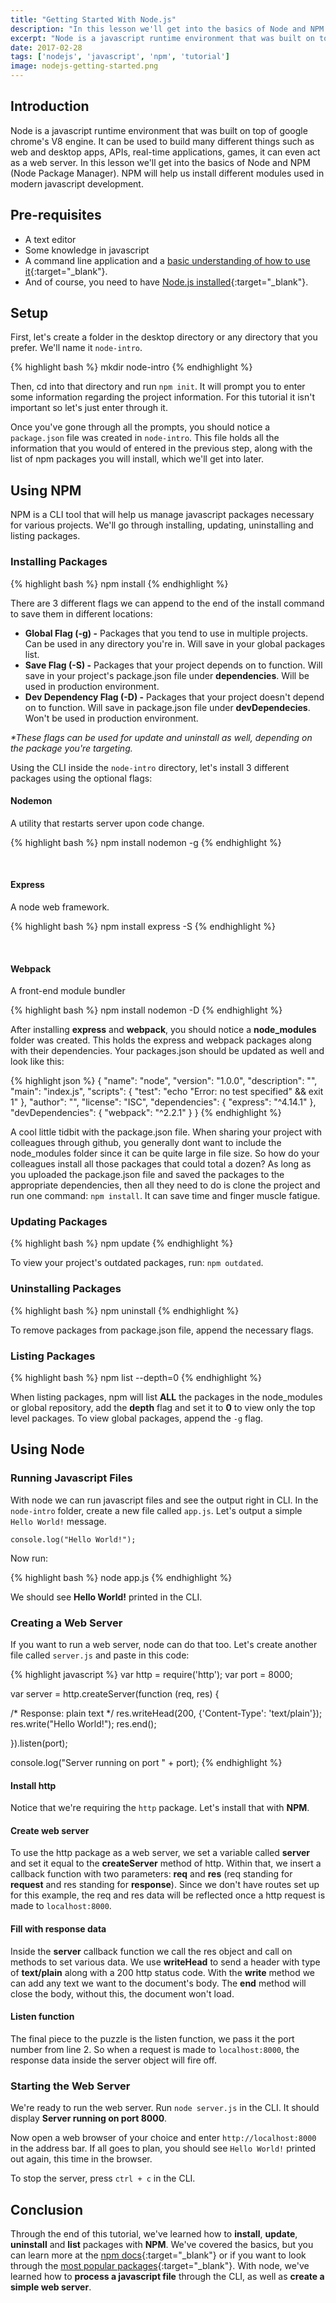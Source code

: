 ```yaml
---
title: "Getting Started With Node.js"
description: "In this lesson we'll get into the basics of Node and NPM. NPM will help us install different modules used in modern javascript development."
excerpt: "Node is a javascript runtime environment that was built on top of google chrome's V8 engine. It can be used to build many different things such as web and desktop apps, APIs, real-time applications, games, it can even act as a web server. In this lesson we'll get into the basics of Node and NPM (Node Package Manager)."
date: 2017-02-28
tags: ['nodejs', 'javascript', 'npm', 'tutorial']
image: nodejs-getting-started.png
---
```

## Introduction
Node is a javascript runtime environment that was built on top of google chrome's V8 engine. It can be used to build many different things such as web and desktop apps, APIs, real-time applications, games, it can even act as a web server. In this lesson we'll get into the basics of Node and NPM (Node Package Manager). NPM will help us install different modules used in modern javascript development.

## Pre-requisites
*  A text editor
*  Some knowledge in javascript
*  A command line application and a [basic understanding of how to use it](https://crisnoel.com/blog/introduction-to-the-command-line){:target="_blank"}.
*  And of course, you need to have [Node.js installed](https://nodejs.org/en/){:target="_blank"}.

## Setup
First, let's create a folder in the desktop directory or any directory that you prefer. We'll name it `node-intro`.

{% highlight bash %}
mkdir node-intro
{% endhighlight %}

Then, cd into that directory and run `npm init`. It will prompt you to enter some information regarding the project information. For this tutorial it isn't important so let's just enter through it.

Once you've gone through all the prompts, you should notice a `package.json` file was created in `node-intro`. This file holds all the information that you would of entered in the previous step, along with the list of npm packages you will install, which we'll get into later.

## Using NPM
NPM is a CLI tool that will help us manage javascript packages necessary for various projects. We'll go through installing, updating, uninstalling and listing packages.

### Installing Packages

{% highlight bash %}
npm install <package-name>
{% endhighlight %}

There are 3 different flags we can append to the end of the install command to save them in different locations:
*  **Global Flag (-g) -** Packages that you tend to use in multiple projects. Can be used in any directory you're in. Will save in your global packages list.
*  **Save Flag (-S) -** Packages that your project depends on to function. Will save in your project's package.json file under **dependencies**. Will be used in production environment.
*  **Dev Dependency Flag (-D) -** Packages that your project doesn't depend on to function. Will save in package.json file under **devDependecies**. Won't be used in production environment.

<span><i>*These flags can be used for update and uninstall as well, depending on the package you're targeting.</i></span>

Using the CLI inside the `node-intro` directory, let's install 3 different packages using the optional flags:

#### Nodemon
A utility that restarts server upon code change.

{% highlight bash %}
npm install nodemon -g
{% endhighlight %}

<br>

#### Express
A node web framework.

{% highlight bash %}
npm install express -S
{% endhighlight %}

<br>

#### Webpack
A front-end module bundler

{% highlight bash %}
npm install nodemon -D
{% endhighlight %}

After installing **express** and **webpack**, you should notice a **node_modules** folder was created. This holds the express and webpack packages along with their dependencies. Your packages.json should be updated as well and look like this:

{% highlight json %}
{
  "name": "node",
  "version": "1.0.0",
  "description": "",
  "main": "index.js",
  "scripts": {
    "test": "echo \"Error: no test specified\" && exit 1"
  },
  "author": "",
  "license": "ISC",
  "dependencies": {
    "express": "^4.14.1"
  },
  "devDependencies": {
    "webpack": "^2.2.1"
  }
}
{% endhighlight %}

A cool little tidbit with the package.json file. When sharing your project with colleagues through github, you generally dont want to include the node_modules folder since it can be quite large in file size. So how do your colleagues install all those packages that could total a dozen? As long as you uploaded the package.json file and saved the packages to the appropriate dependencies, then all they need to do is clone the project and run one command: `npm install`. It can save time and finger muscle fatigue.

### Updating Packages

{% highlight bash %}
npm update <package-name>
{% endhighlight %}

To view your project's outdated packages, run: `npm outdated`.

### Uninstalling Packages

{% highlight bash %}
npm uninstall <package-name>
{% endhighlight %}

To remove packages from package.json file, append the necessary flags.

### Listing Packages

{% highlight bash %}
npm list --depth=0
{% endhighlight %}

When listing packages, npm will list **ALL** the packages in the node_modules or global repository, add the **depth** flag and set it to **0** to view only the top level packages. To view global packages, append the `-g` flag.

## Using Node
### Running Javascript Files
With node we can run javascript files and see the output right in CLI. In the `node-intro` folder, create a new file called `app.js`. Let's output a simple `Hello World!` message.

    console.log("Hello World!");

Now run: 

{% highlight bash %}
node app.js
{% endhighlight %}

We should see **Hello World!** printed in the CLI.

### Creating a Web Server
If you want to run a web server, node can do that too. Let's create another file called `server.js` and paste in this code:

{% highlight javascript %}
var http = require('http');
var port = 8000;

var server = http.createServer(function (req, res) {

  /*
    Response: plain text
  */
  res.writeHead(200, {'Content-Type': 'text/plain'});
  res.write("Hello World!");
  res.end();

}).listen(port);

console.log("Server running on port " + port);
{% endhighlight %}

#### Install http
Notice that we're requiring the `http` package. Let's install that with **NPM**.

#### Create web server
To use the http package as a web server, we set a variable called **server** and set it equal to the **createServer** method of http. Within that, we insert a callback function with two parameters: **req** and **res** (req standing for **request** and res standing for **response**). Since we don't have routes set up for this example, the req and res data will be reflected once a http request is made to `localhost:8000`.

#### Fill with response data
Inside the **server** callback function we call the res object and call on methods to set various data. We use **writeHead** to send a header with type of **text/plain** along with a 200 http status code. With the **write** method we can add any text we want to the document's body. The **end** method will close the body, without this, the document won't load.

#### Listen function
The final piece to the puzzle is the listen function, we pass it the port number from line 2. So when a request is made to `localhost:8000`, the response data inside the server object will fire off. 

### Starting the Web Server
We're ready to run the web server. Run `node server.js` in the CLI. It should display **Server running on port 8000**.

Now open a web browser of your choice and enter `http://localhost:8000` in the address bar. If all goes to plan, you should see `Hello World!` printed out again, this time in the browser.

To stop the server, press `ctrl + c` in the CLI.

## Conclusion
Through the end of this tutorial, we've learned how to **install**, **update**, **uninstall** and **list** packages with **NPM**. We've covered the basics, but you can learn more at the [npm docs](https://docs.npmjs.com/){:target="_blank"} or if you want to look through the [most popular packages](https://www.npmjs.com/browse/star){:target="_blank"}. With node, we've learned how to **process a javascript file** through the CLI, as well as **create a simple web server**.